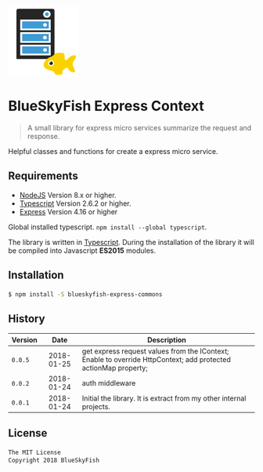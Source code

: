 
![BlueSkyFish Express Context](logo.png)

# BlueSkyFish Express Context

> A small library for express micro services summarize the request and response.

Helpful classes and functions for create a express micro service.


## Requirements

* [NodeJS][nodejs] Version 8.x or higher.
* [Typescript][typescript] Version 2.6.2 or higher.
* [Express][express] Version 4.16 or higher

Global installed typescript. `npm install --global typescript`.

The library is written in [Typescript][typescript]. During the installation of the library it will be compiled into Javascript **ES2015** modules.


## Installation


```bash
$ npm install -S blueskyfish-express-commons
```


## History

| Version    | Date       | Description
|------------|:----------:|--------------------------------------------
| `0.0.5`    | 2018-01-25 | get express request values from the IContext; Enable to override HttpContext; add protected actionMap property;
| `0.0.2`    | 2018-01-24 | auth middleware
| `0.0.1`    | 2018-01-24 | Initial the library. It is extract from my other internal projects.


## License

```text
The MIT License
Copyright 2018 BlueSkyFish
```

[nodejs]: https://nodejs.org/en/
[typescript]: https://www.typescriptlang.org/
[express]: https://expressjs.com/
